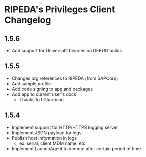# RIPEDA's Privileges Client Changelog

## 1.5.6
- Add support for Universal2 binaries on DEBUG builds

## 1.5.5
- Changes org references to RIPEDA (from SAPCorp)
- Add sample profile
- Add code signing to app and packages
- Add app to current user's dock
  - Thanks to LGharrison

## 1.5.4
- Implement support for HTTP/HTTPS logging server
- Implement JSON payload for logs
- Publish host information in logs
  - ex. serial, client MDM name, etc.
- Implement LaunchAgent to demote after certain period of time